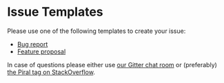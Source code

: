 # Issue Templates

Please use one of the following templates to create your issue:

- [Bug report](https://github.com/smapiot/piral-cli-vite/issues/new?template=bug_report.md)
- [Feature proposal](https://github.com/smapiot/piral-cli-vite/issues/new?template=feature_request.md)

In case of questions please either use [our Gitter chat room](https://gitter.im/piral-io/community) or (preferably) [the Piral tag on StackOverflow](https://stackoverflow.com/questions/tagged/piral).
